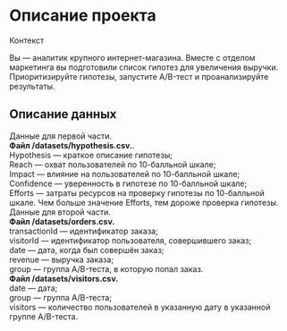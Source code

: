 # Описание проекта

Контекст

Вы — аналитик крупного интернет-магазина. Вместе с отделом маркетинга вы подготовили список гипотез для увеличения выручки.
Приоритизируйте гипотезы, запустите A/B-тест и проанализируйте результаты. 

## Описание данных

Данные для первой части.  
**Файл /datasets/hypothesis.csv.**.  
Hypothesis — краткое описание гипотезы;  
Reach — охват пользователей по 10-балльной шкале;  
Impact — влияние на пользователей по 10-балльной шкале;  
Confidence — уверенность в гипотезе по 10-балльной шкале;  
Efforts — затраты ресурсов на проверку гипотезы по 10-балльной шкале. Чем больше значение Efforts, тем дороже проверка гипотезы.  
Данные для второй части.  
**Файл /datasets/orders.csv.**   
transactionId — идентификатор заказа;  
visitorId — идентификатор пользователя, совершившего заказ;  
date — дата, когда был совершён заказ;  
revenue — выручка заказа;  
group — группа A/B-теста, в которую попал заказ.  
**Файл /datasets/visitors.csv.**  
date — дата;  
group — группа A/B-теста;  
visitors — количество пользователей в указанную дату в указанной группе A/B-теста.  
